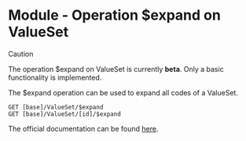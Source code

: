 # Module - Operation \$expand on ValueSet

> [!CAUTION]
> The operation \$expand on ValueSet is currently **beta**. Only a basic functionality is implemented.

The \$expand operation can be used to expand all codes of a ValueSet.

```
GET [base]/ValueSet/$expand
GET [base]/ValueSet/[id]/$expand
```

The official documentation can be found [here][1].

[1]: <http://hl7.org/fhir/R4/valueset-operation-expand.html>

